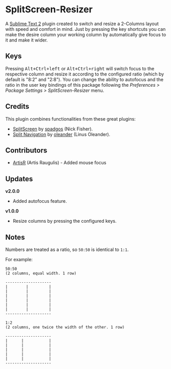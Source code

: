 SplitScreen-Resizer
===================

A [Sublime Text 2][sublime_link] plugin created to switch and resize a 2-Columns layout with speed and comfort in mind. Just by pressing the key shortcuts you can make the desire column your working column by automatically give focus to it and make it wider.


Keys
----

Pressing <kbd>Alt+Ctrl+left</kbd> or <kbd>Alt+Ctrl+right</kbd> will switch focus to the respective column and resize it according to the configured ratio (which by default is "8:2" and "2:8"). You can change the ability to autofocus and the ratio in the user key bindings of this package following the *Preferences > Package Settings > SplitScreen-Resizer* menu.


Credits
-------

This plugin combines functionalities from these great plugins:

* [SplitScreen][splitscreen_link] by [spadgos][spadgos_link] (Nick Fisher).
* [Split Navigation][splitnavigation_link] by [oleander][oleander_link] (Linus Oleander).

Contributors
-------
* [ArtisR][ArtisR_link] (Artis Raugulis) - Added mouse focus

Updates
-------

**v2.0.0** 

* Added autofocus feature.


**v1.0.0** 

* Resize columns by pressing the configured keys.


Notes
-----

Numbers are treated as a ratio, so `50:50` is identical to `1:1`.

For example:

    50:50
    (2 columns, equal width. 1 row)

    --------------------
    |        |         |
    |        |         |
    |        |         |
    |        |         |
    |        |         |
    |        |         |
    --------------------

    1:2
    (2 columns, one twice the width of the other. 1 row)

    --------------------
    |      |           |
    |      |           |
    |      |           |
    |      |           |
    |      |           |
    --------------------


[sublime_link]: http://www.sublimetext.com/
[splitscreen_link]: https://github.com/spadgos/sublime-SplitScreen
[spadgos_link]: https://github.com/spadgos
[splitnavigation_link]: https://github.com/oleander/sublime-split-navigation
[oleander_link]: https://github.com/oleander
[ArtisR_link]: https://github.com/ArtisR